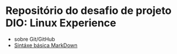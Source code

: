 # Repositório do desafio de projeto DIO: Linux Experience

 - sobre Git/GitHub
 - [Sintáxe básica MarkDown](https://www.markdownguide.org/basic-syntax/)
